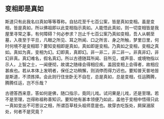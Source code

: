 ##  变相即是真如

斯道只有此我名曰真如等等尊称。自拈花至千七百公案，皆是真如变相。虽是变相，皆是真如，所以佛祖即以此变相指示真如。人能悟此真如，则一切变相皆是我屋里寻常之事，有何障碍？何必参求？岂止千七百公案乃真如变相，吾人从朝至墓，入夜至于平旦，凡眼之所见、耳之所闻、口之所言、身之所触，梦里日里，何时何境不是变相耶？要知变相即是真如，真如即是变相。乃真如之变相，变相之真如。真如为真，变相为幻。幻即真，真即幻。非一非二，非二非一。非真非幻，非幻非真。真幻难名，假名真幻。所以古德随耳所闻、目所见，或声音、或境物指以示人，上智之士，一闻便彻，故谓之随缘会得相应疾。盖因变相上会得者，故相应甚疾也。若从本体上发明者，保任之功稍懈，则消停而得力迟也。要知普天普地皆是斯道，不须拣择。会此则行住坐卧无不自在，总是真如，总是变相，任运腾腾，腾腾任运，岂不乐哉？

古德答西来意，答如何是佛，随口指示，竟同儿戏。试问果是儿戏，还是至理。若不是至理，岂得称祖称善知识。要知他有甚本领便乃如此，盖他于变相中悟得只此一真如变出不可思议之相，所谓百草枝头祖师意是也。故穿衣吃饭处，屙屎溺尿处，何者不是究竟？
